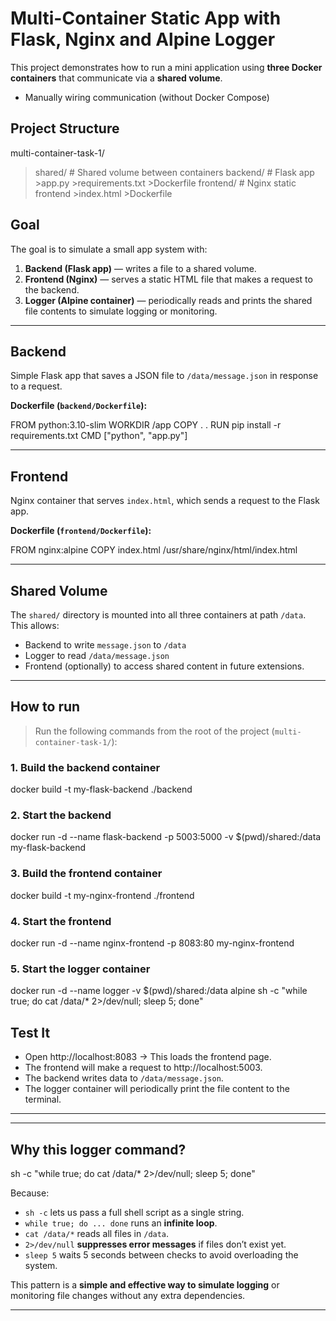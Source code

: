 # Multi-Container Static App with Flask, Nginx and Alpine Logger

This project demonstrates how to run a mini application using **three Docker containers** that communicate via a **shared volume**.

- Manually wiring communication (without Docker Compose)


## Project Structure

multi-container-task-1/
  >shared/                  # Shared volume between containers
  >backend/                 # Flask app
	   >app.py
	   >requirements.txt
	   >Dockerfile
  >frontend/                # Nginx static frontend
	   >index.html
	   >Dockerfile

## Goal

The goal is to simulate a small app system with:

1. **Backend (Flask app)** — writes a file to a shared volume.
2. **Frontend (Nginx)** — serves a static HTML file that makes a request to the backend.
3. **Logger (Alpine container)** — periodically reads and prints the shared file contents to simulate logging or monitoring.

---

## Backend

Simple Flask app that saves a JSON file to `/data/message.json` in response to a request.

**Dockerfile (`backend/Dockerfile`):**

FROM python:3.10-slim
WORKDIR /app
COPY . .
RUN pip install -r requirements.txt
CMD ["python", "app.py"]

---

## Frontend

Nginx container that serves `index.html`, which sends a request to the Flask app.

**Dockerfile (`frontend/Dockerfile`):**

FROM nginx:alpine
COPY index.html /usr/share/nginx/html/index.html

---

## Shared Volume

The `shared/` directory is mounted into all three containers at path `/data`.  
This allows:
- Backend to write `message.json` to `/data`
- Logger to read `/data/message.json`
- Frontend (optionally) to access shared content in future extensions.

---

## How to run

> Run the following commands from the root of the project (`multi-container-task-1/`):

### 1. Build the backend container
docker build -t my-flask-backend ./backend

### 2. Start the backend
docker run -d --name flask-backend -p 5003:5000 -v $(pwd)/shared:/data my-flask-backend

### 3. Build the frontend container
docker build -t my-nginx-frontend ./frontend

### 4. Start the frontend
docker run -d --name nginx-frontend -p 8083:80 my-nginx-frontend

### 5. Start the logger container
docker run -d --name logger -v $(pwd)/shared:/data alpine sh -c "while true; do cat /data/* 2>/dev/null; sleep 5; done"

## Test It

- Open http://localhost:8083 → This loads the frontend page.
- The frontend will make a request to http://localhost:5003.
- The backend writes data to `/data/message.json`.
- The logger container will periodically print the file content to the terminal.



------------------
------------------


## Why this logger command?

sh -c "while true; do cat /data/* 2>/dev/null; sleep 5; done"

Because:

- `sh -c` lets us pass a full shell script as a single string.
- `while true; do ... done` runs an **infinite loop**.
- `cat /data/*` reads all files in `/data`.
- `2>/dev/null` **suppresses error messages** if files don’t exist yet.
- `sleep 5` waits 5 seconds between checks to avoid overloading the system.

This pattern is a **simple and effective way to simulate logging** or monitoring file changes without any extra dependencies.

---




